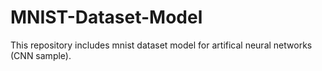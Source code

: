# MNIST-Dataset-Model
This repository includes mnist dataset model for artifical neural networks (CNN sample).
